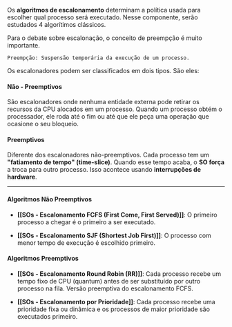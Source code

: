Os **algoritmos de escalonamento** determinam a política usada para escolher qual processo será executado. Nesse componente, serão estudados 4 algorítimos clássicos.

Para o debate sobre escalonação, o conceito de preempção é muito importante.

	Preempção: Suspensão temporária da execução de um processo.

Os escalonadores podem ser classificados em dois tipos. São eles:
#### Não - Preemptivos 

São escalonadores onde nenhuma entidade externa pode retirar os recursos da CPU alocados em um processo. Quando um processo obtém o processador, ele roda até o fim ou até que ele peça uma operação que ocasione o seu bloqueio.
#### Preemptivos 

Diferente dos escalonadores não-preemptivos. Cada processo tem um **"fatiamento de tempo" (time-slice)**. Quando esse tempo acaba, o **SO força** a troca para outro processo. Isso acontece usando **interrupções de hardware**.

---
#### Algoritmos Não Preemptivos

- **[[SOs - Escalonamento FCFS (First Come, First Served)]]**: O primeiro processo a chegar é o primeiro a ser executado.
    
- **[[SOs - Escalonamento SJF (Shortest Job First)]]**: O processo com menor tempo de execução é escolhido primeiro.
    
#### Algoritmos Preemptivos

- **[[SOs - Escalonamento Round Robin (RR)]]**: Cada processo recebe um tempo fixo de CPU (quantum) antes de ser substituído por outro processo na fila. Versão preemptiva do escalonamento FCFS.
    
- **[[SOs - Escalonamento por Prioridade]]**: Cada processo recebe uma prioridade fixa ou dinâmica e os processos de maior prioridade são executados primeiro.
